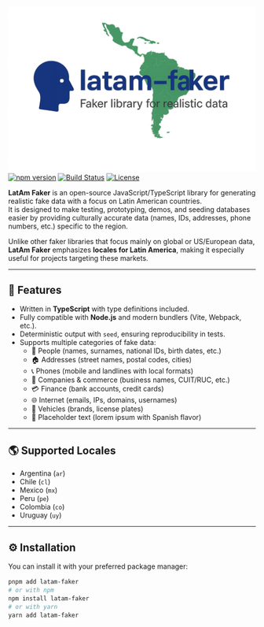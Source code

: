 ![Logo de Latam Faker - Generador de Mock Data](assets/logo-latam-faker.png)
[![npm version](https://img.shields.io/npm/v/latam-faker)](https://www.npmjs.com/package/latam-faker)
[![Build Status](https://img.shields.io/github/actions/workflow/status/mat1asalfaro/latamfaker/ci.yml)](https://github.com/mat1asAlfaro/latamfaker/actions)
[![License](https://img.shields.io/npm/l/latam-faker.svg)](./LICENSE)

**LatAm Faker** is an open-source JavaScript/TypeScript library for generating realistic fake data with a focus on Latin American countries.  
It is designed to make testing, prototyping, demos, and seeding databases easier by providing culturally accurate data (names, IDs, addresses, phone numbers, etc.) specific to the region.

Unlike other faker libraries that focus mainly on global or US/European data, **LatAm Faker** emphasizes **locales for Latin America**, making it especially useful for projects targeting these markets.

---

## 🚀 Features

- Written in **TypeScript** with type definitions included.
- Fully compatible with **Node.js** and modern bundlers (Vite, Webpack, etc.).
- Deterministic output with `seed`, ensuring reproducibility in tests.
- Supports multiple categories of fake data:
  - 👤 People (names, surnames, national IDs, birth dates, etc.)
  - 🏠 Addresses (street names, postal codes, cities)
  - 📞 Phones (mobile and landlines with local formats)
  - 🏢 Companies & commerce (business names, CUIT/RUC, etc.)
  - 💳 Finance (bank accounts, credit cards)
  - 🌐 Internet (emails, IPs, domains, usernames)
  - 🚗 Vehicles (brands, license plates)
  - 📝 Placeholder text (lorem ipsum with Spanish flavor)

---

## 🌎 Supported Locales

- Argentina (`ar`)
- Chile (`cl`)
- Mexico (`mx`)
- Peru (`pe`)
- Colombia (`co`)
- Uruguay (`uy`)

---

## ⚙️ Installation

You can install it with your preferred package manager:

```bash
pnpm add latam-faker
# or with npm
npm install latam-faker
# or with yarn
yarn add latam-faker
```
